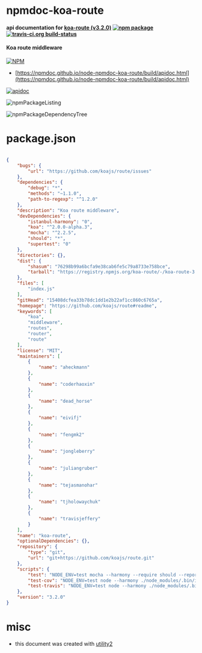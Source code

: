 # npmdoc-koa-route

#### api documentation for  [koa-route (v3.2.0)](https://github.com/koajs/route#readme)  [![npm package](https://img.shields.io/npm/v/npmdoc-koa-route.svg?style=flat-square)](https://www.npmjs.org/package/npmdoc-koa-route) [![travis-ci.org build-status](https://api.travis-ci.org/npmdoc/node-npmdoc-koa-route.svg)](https://travis-ci.org/npmdoc/node-npmdoc-koa-route)

#### Koa route middleware

[![NPM](https://nodei.co/npm/koa-route.png?downloads=true&downloadRank=true&stars=true)](https://www.npmjs.com/package/koa-route)

- [https://npmdoc.github.io/node-npmdoc-koa-route/build/apidoc.html](https://npmdoc.github.io/node-npmdoc-koa-route/build/apidoc.html)

[![apidoc](https://npmdoc.github.io/node-npmdoc-koa-route/build/screenCapture.buildCi.browser.%252Ftmp%252Fbuild%252Fapidoc.html.png)](https://npmdoc.github.io/node-npmdoc-koa-route/build/apidoc.html)

![npmPackageListing](https://npmdoc.github.io/node-npmdoc-koa-route/build/screenCapture.npmPackageListing.svg)

![npmPackageDependencyTree](https://npmdoc.github.io/node-npmdoc-koa-route/build/screenCapture.npmPackageDependencyTree.svg)



# package.json

```json

{
    "bugs": {
        "url": "https://github.com/koajs/route/issues"
    },
    "dependencies": {
        "debug": "*",
        "methods": "~1.1.0",
        "path-to-regexp": "^1.2.0"
    },
    "description": "Koa route middleware",
    "devDependencies": {
        "istanbul-harmony": "0",
        "koa": "^2.0.0-alpha.3",
        "mocha": "^2.2.5",
        "should": "*",
        "supertest": "0"
    },
    "directories": {},
    "dist": {
        "shasum": "76298b99a6bcfa9e38cab6fe5c79a8733e758bce",
        "tarball": "https://registry.npmjs.org/koa-route/-/koa-route-3.2.0.tgz"
    },
    "files": [
        "index.js"
    ],
    "gitHead": "15408dcfea33b78dc1dd1e2b22af1cc860c6765a",
    "homepage": "https://github.com/koajs/route#readme",
    "keywords": [
        "koa",
        "middleware",
        "routes",
        "router",
        "route"
    ],
    "license": "MIT",
    "maintainers": [
        {
            "name": "aheckmann"
        },
        {
            "name": "coderhaoxin"
        },
        {
            "name": "dead_horse"
        },
        {
            "name": "eivifj"
        },
        {
            "name": "fengmk2"
        },
        {
            "name": "jongleberry"
        },
        {
            "name": "juliangruber"
        },
        {
            "name": "tejasmanohar"
        },
        {
            "name": "tjholowaychuk"
        },
        {
            "name": "travisjeffery"
        }
    ],
    "name": "koa-route",
    "optionalDependencies": {},
    "repository": {
        "type": "git",
        "url": "git+https://github.com/koajs/route.git"
    },
    "scripts": {
        "test": "NODE_ENV=test mocha --harmony --require should --reporter spec",
        "test-cov": "NODE_ENV=test node --harmony ./node_modules/.bin/istanbul cover ./node_modules/.bin/_mocha -- --require should",
        "test-travis": "NODE_ENV=test node --harmony ./node_modules/.bin/istanbul cover ./node_modules/.bin/_mocha --report lcovonly -- --require should"
    },
    "version": "3.2.0"
}
```



# misc
- this document was created with [utility2](https://github.com/kaizhu256/node-utility2)
